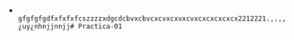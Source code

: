 -            gfgfgfgdfxfxfxfcszzzzxdgcdcbvxcbvcxcvxcxvxcvxcxcxcxcxcx2212221.,.,,¿uy¿nhnjjnnjj# Practica-01